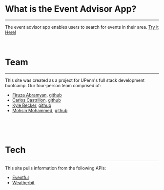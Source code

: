 <h1>What is the Event Advisor App?</h1>
<hr>
<p>The event advisor app enables users to search for events in their area. <a href="https://kliche1791.github.io/weather_event_app/" target="blank_">Try it Here!</a>

<br>
<br>
<br>

<h1>Team</h1>
<hr>
<p>This site was created as a project for UPenn's full stack development bootcamp. Our four-person team comprised of:</p>
<ul>
  <li>
    <a href="https://www.linkedin.com/in/firuza-abramyan-32bba527/" target="_blank">Firuza Abramyan</a>, <a href="https://github.com/firuzaa8" target="_blank">github</a></li>
  <li><a href="https://www.linkedin.com/in/carlos-castrillon-020087194/" target="_blank">Carlos Castrillon</a>, <a href="https://github.com/kliche1791" target="_blank">github</a></li>
  <li><a href="https://www.linkedin.com/in/kyle-becker-44132223/" target="_blank">Kyle Becker</a>, <a href="https://github.com/gnefkow" target="_blank">github</a></li>
  <li><a href="#">Mohsin Mohammed</a>, <a href="https://github.com/mohsinmohammed" target="_blank">github</a></li>
</ul>

<br>
<br>
<br>

<h1>Tech</h1>
<hr>
<p>This site pulls information from the following APIs:</p>
<ul>
  <li><a href="http://api.eventful.com/docs">Eventful</a></li>
  <li><a href="https://www.weatherbit.io/">Weatherbit</a></li>
</ul>

<br>
<br>
<br>